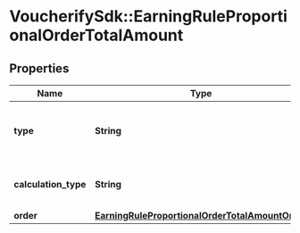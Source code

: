# VoucherifySdk::EarningRuleProportionalOrderTotalAmount

## Properties

| Name | Type | Description | Notes |
| ---- | ---- | ----------- | ----- |
| **type** | **String** | Defines how the points will be added to the loyalty card.PROPORTIONAL adds points based on a pre-defined ratio. | [default to &#39;PROPORTIONAL&#39;] |
| **calculation_type** | **String** | &#x60;ORDER_TOTAL_AMOUNT&#x60;: Total order amount (X points for every Y spent including discount) | [default to &#39;ORDER_TOTAL_AMOUNT&#39;] |
| **order** | [**EarningRuleProportionalOrderTotalAmountOrder**](EarningRuleProportionalOrderTotalAmountOrder.md) |  |  |

